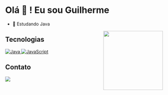<h1> Olá 🤙 ! Eu sou Guilherme</h1>

- 🌱 Estudando Java

<!--
[![Blog](https://img.shields.io/badge/Java-ED8B00?style=for-the-badge&logo=openjdk&logoColor=white)](https://github.com/guilhermemelolima/algoritmos-java)
-->

<div>
    <a href="https://github.com/guilhermemelolima">
       <!-- <img align="center" height="180em"  src="https://github-readme-stats.vercel.app/api?username=guilhermemelolima&show_icons=true&theme=tokyonight" />-->
        <img align="right" height="190em"  src="https://github-readme-stats.vercel.app/api/top-langs/?username=guilhermemelolima&hide_progress=true&theme=tokyonight" />
    </a>
</div>

## Tecnologias
<div >
    <a href="https://github.com/guilhermemelolima/algoritmos-java">
        <img alingn="center" alt="Java" src="https://img.shields.io/badge/Java-ED8B00?style=for-the-badge&logo=openjdk&logoColor=white" />
        </a>
    <!--
    <a href="https://github.com/guilhermemelolima/algoritmos-python">
        <img alingn="center" alt="Python" src="https://img.shields.io/badge/Python-3776AB?style=for-the-badge&logo=python&logoColor=white"  />
    </a>
    --->
    <a href="https://github.com/guilhermemelolima/algoritmos-javascript">
        <img  alingn="center" alt="JavaScript" src="https://img.shields.io/badge/JavaScript-F7DF1E?style=for-the-badge&logo=javascript&logoColor=black"  />
    </a>
    <!--
    <a href="https://github.com/guilhermemelolima/algoritmos-c">
        <img  alingn="center" alt="C" src="https://img.shields.io/badge/C-00599C?style=for-the-badge&logo=c&logoColor=white" />
    </a>
    --->
</div>   


## Contato
<div>
  <a href="https://br.linkedin.com/in/guilherme-melo-de-lima">
    <img src="https://img.shields.io/badge/LinkedIn-0077B5?style=for-the-badge&logo=linkedin&logoColor=white" />
  </a>
</div>
